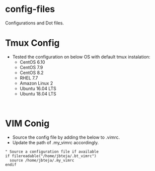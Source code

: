 # config-files
Configurations and Dot files.
<br>

# Tmux Config
  * Tested the configuration on below OS with default tmux instalation:
    - CentOS 6.10
    - CentOS 7.9
    - CentOS 8.2
    - RHEL 7.7
    - Amazon Linux 2
    - Ubuntu 16.04 LTS
    - Ubuntu 18.04 LTS
<br>

# VIM Conig
  * Source the config file by adding the below to .vimrc. 
  * Update the path of .my_vimrc accordingly.
  ```
  " Source a configuration file if available
  if filereadable("/home/jbteja/.bt_vimrc")
    source /home/jbteja/.my_vimrc
  endif
  ```
